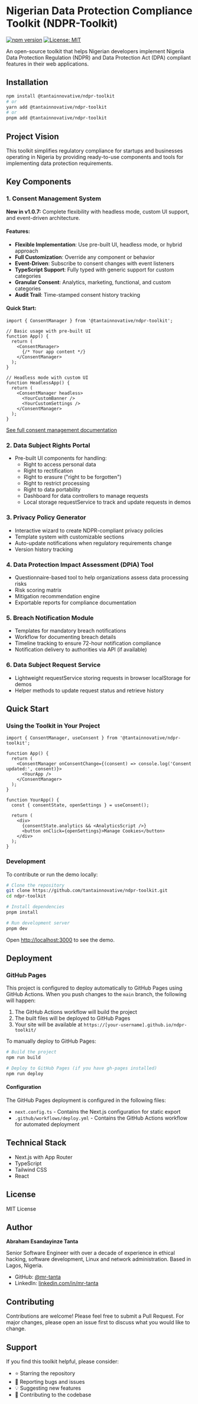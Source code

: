 # Nigerian Data Protection Compliance Toolkit (NDPR-Toolkit)

[![npm version](https://img.shields.io/npm/v/@tantainnovative/ndpr-toolkit.svg)](https://www.npmjs.com/package/@tantainnovative/ndpr-toolkit)
[![License: MIT](https://img.shields.io/badge/License-MIT-yellow.svg)](https://opensource.org/licenses/MIT)

An open-source toolkit that helps Nigerian developers implement Nigeria Data Protection Regulation (NDPR) and Data Protection Act (DPA) compliant features in their web applications.

## Installation

```bash
npm install @tantainnovative/ndpr-toolkit
# or
yarn add @tantainnovative/ndpr-toolkit
# or
pnpm add @tantainnovative/ndpr-toolkit
```

## Project Vision

This toolkit simplifies regulatory compliance for startups and businesses operating in Nigeria by providing ready-to-use components and tools for implementing data protection requirements.

## Key Components

### 1. Consent Management System

**New in v1.0.7:** Complete flexibility with headless mode, custom UI support, and event-driven architecture.

#### Features:
- **Flexible Implementation**: Use pre-built UI, headless mode, or hybrid approach
- **Full Customization**: Override any component or behavior
- **Event-Driven**: Subscribe to consent changes with event listeners
- **TypeScript Support**: Fully typed with generic support for custom categories
- **Granular Consent**: Analytics, marketing, functional, and custom categories
- **Audit Trail**: Time-stamped consent history tracking

#### Quick Start:

```tsx
import { ConsentManager } from '@tantainnovative/ndpr-toolkit';

// Basic usage with pre-built UI
function App() {
  return (
    <ConsentManager>
      {/* Your app content */}
    </ConsentManager>
  );
}

// Headless mode with custom UI
function HeadlessApp() {
  return (
    <ConsentManager headless>
      <YourCustomBanner />
      <YourCustomSettings />
    </ConsentManager>
  );
}
```

[See full consent management documentation](./docs/CONSENT_MANAGEMENT.md)

### 2. Data Subject Rights Portal
- Pre-built UI components for handling:
  - Right to access personal data
  - Right to rectification
  - Right to erasure ("right to be forgotten")
  - Right to restrict processing
  - Right to data portability
  - Dashboard for data controllers to manage requests
  - Local storage requestService to track and update requests in demos

### 3. Privacy Policy Generator
- Interactive wizard to create NDPR-compliant privacy policies
- Template system with customizable sections
- Auto-update notifications when regulatory requirements change
- Version history tracking

### 4. Data Protection Impact Assessment (DPIA) Tool
- Questionnaire-based tool to help organizations assess data processing risks
- Risk scoring matrix
- Mitigation recommendation engine
- Exportable reports for compliance documentation

### 5. Breach Notification Module
- Templates for mandatory breach notifications
- Workflow for documenting breach details
- Timeline tracking to ensure 72-hour notification compliance
- Notification delivery to authorities via API (if available)
### 6. Data Subject Request Service
- Lightweight requestService storing requests in browser localStorage for demos
- Helper methods to update request status and retrieve history

## Quick Start

### Using the Toolkit in Your Project

```tsx
import { ConsentManager, useConsent } from '@tantainnovative/ndpr-toolkit';

function App() {
  return (
    <ConsentManager onConsentChange={(consent) => console.log('Consent updated:', consent)}>
      <YourApp />
    </ConsentManager>
  );
}

function YourApp() {
  const { consentState, openSettings } = useConsent();
  
  return (
    <div>
      {consentState.analytics && <AnalyticsScript />}
      <button onClick={openSettings}>Manage Cookies</button>
    </div>
  );
}
```

### Development

To contribute or run the demo locally:

```bash
# Clone the repository
git clone https://github.com/tantainnovative/ndpr-toolkit.git
cd ndpr-toolkit

# Install dependencies
pnpm install

# Run development server
pnpm dev
```

Open [http://localhost:3000](http://localhost:3000) to see the demo.

## Deployment

### GitHub Pages

This project is configured to deploy automatically to GitHub Pages using GitHub Actions. When you push changes to the `main` branch, the following will happen:

1. The GitHub Actions workflow will build the project
2. The built files will be deployed to GitHub Pages
3. Your site will be available at `https://[your-username].github.io/ndpr-toolkit/`

To manually deploy to GitHub Pages:

```bash
# Build the project
npm run build

# Deploy to GitHub Pages (if you have gh-pages installed)
npm run deploy
```

#### Configuration

The GitHub Pages deployment is configured in the following files:
- `next.config.ts` - Contains the Next.js configuration for static export
- `.github/workflows/deploy.yml` - Contains the GitHub Actions workflow for automated deployment

## Technical Stack

- Next.js with App Router
- TypeScript
- Tailwind CSS
- React

## License

MIT License

## Author

**Abraham Esandayinze Tanta**

Senior Software Engineer with over a decade of experience in ethical hacking, software development, Linux and network administration. Based in Lagos, Nigeria.

- GitHub: [@mr-tanta](https://github.com/mr-tanta)
- LinkedIn: [linkedin.com/in/mr-tanta](https://linkedin.com/in/mr-tanta)

## Contributing

Contributions are welcome! Please feel free to submit a Pull Request. For major changes, please open an issue first to discuss what you would like to change.

## Support

If you find this toolkit helpful, please consider:
- ⭐ Starring the repository
- 🐛 Reporting bugs and issues
- 💡 Suggesting new features
- 🤝 Contributing to the codebase
